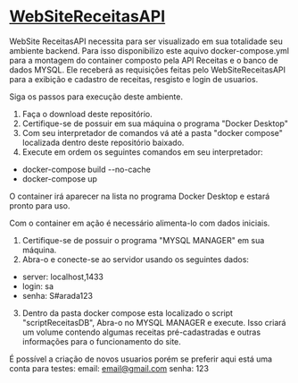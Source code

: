 # [WebSiteReceitasAPI](https://gabriellpassos.github.io/WebSiteReceitasAPI/)
WebSite ReceitasAPI necessita para ser visualizado em sua totalidade seu ambiente backend. Para isso disponibilizo este aquivo docker-compose.yml 
para a montagem do container composto pela API Receitas e o banco de dados MYSQL. Ele receberá as requisições feitas pelo WebSiteReceitasAPI para a exibição e cadastro de receitas, resgisto e login de usuarios.

Siga os passos para execução deste ambiente.
1. Faça o download deste repositório.
2. Certifique-se de possuir em sua máquina o programa "Docker Desktop"
3. Com seu interpretador de comandos vá até a pasta "docker compose" localizada dentro deste repositório baixado.
4. Execute em ordem os seguintes comandos em seu interpretador:

- docker-compose build --no-cache
- docker-compose up

O container irá aparecer na lista no programa Docker Desktop e estará pronto para uso.

Com o container em ação é necessário alimenta-lo com dados iniciais.
1. Certifique-se de possuir o programa "MYSQL MANAGER" em sua máquina.
2. Abra-o e conecte-se ao servidor usando os seguintes dados:
- server: localhost,1433
- login: sa
- senha: S#arada123
3. Dentro da pasta docker compose esta localizado o script "scriptReceitasDB", Abra-o no MYSQL MANAGER e execute.
Isso criará um volume contendo algumas receitas pré-cadastradas e outras informações para o funcionamento do site.

É possível a criação de novos usuarios porém se preferir aqui está uma conta para testes: email: email@gmail.com senha: 123
